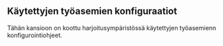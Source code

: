 ## Käytettyjen työasemien konfiguraatiot


Tähän kansioon on koottu harjoitusympäristössä käytettyjen työasemienn konfigurointiohjeet.
